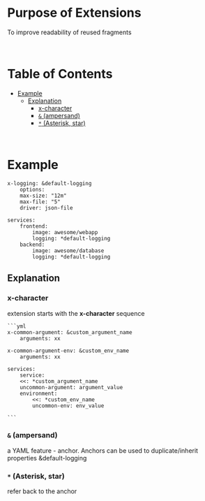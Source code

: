 <!-- omit in toc -->
# Purpose of Extensions
To improve readability of reused fragments

<br />

<!-- omit in toc -->
# Table of Contents
- [Example](#example)
  - [Explanation](#explanation)
    - [x-character](#x-character)
    - [`&` (ampersand)](#-ampersand)
    - [`*` (Asterisk, star)](#-asterisk-star)

<br />

# Example
    x-logging: &default-logging
        options:
        max-size: "12m"
        max-file: "5"
        driver: json-file

    services:
        frontend:
            image: awesome/webapp
            logging: *default-logging
        backend:
            image: awesome/database
            logging: *default-logging


## Explanation
### x-character 
extension starts with the **x-character** sequence

    ```yml
    x-common-argument: &custom_argument_name
        arguments: xx
    
    x-common-argument-env: &custom_env_name
        arguments: xx

    services:
        service:
        <<: *custom_argument_name
        uncommon-argument: argument_value
        environment:
            <<: *custom_env_name
            uncommon-env: env_value

    ```

  

### `&` (ampersand)
a YAML feature - anchor. Anchors can be used to duplicate/inherit properties 
        &default-logging
### `*` (Asterisk, star)
refer back to the anchor



    